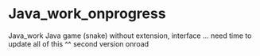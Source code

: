# Java_work_onprogress
Java_work 
Java game (snake) without extension, interface ... need time to update all of this ^^
second version onroad
